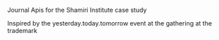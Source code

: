 Journal Apis for the Shamiri Institute case study

Inspired by the yesterday.today.tomorrow event at the gathering at the trademark
